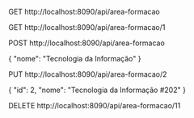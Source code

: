 

GET http://localhost:8090/api/area-formacao

GET http://localhost:8090/api/area-formacao/1

POST http://localhost:8090/api/area-formacao

{
    "nome": "Tecnologia da Informação"
}

PUT http://localhost:8090/api/area-formacao/2

{
    "id": 2,
    "nome": "Tecnologia da Informação #202"
}

DELETE http://localhost:8090/api/area-formacao/11
